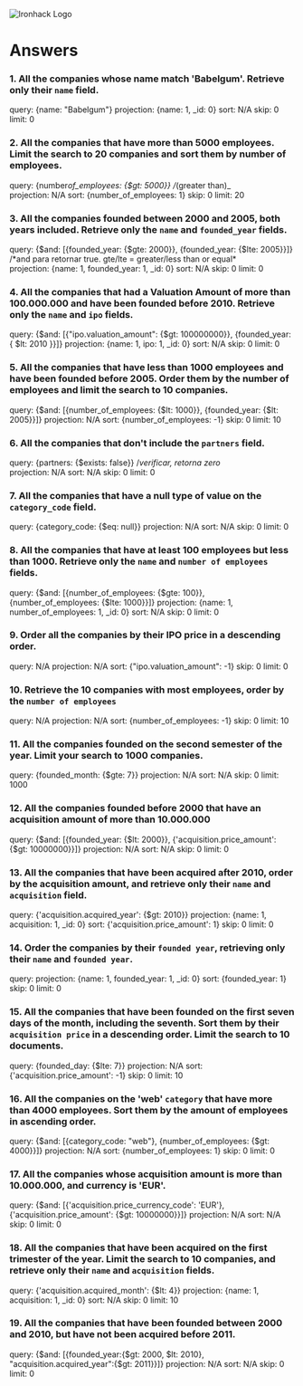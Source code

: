 ![Ironhack Logo](https://i.imgur.com/1QgrNNw.png)

# Answers

### 1. All the companies whose name match 'Babelgum'. Retrieve only their `name` field.

query: {name: "Babelgum"}
projection: {name: 1, \_id: 0}
sort: N/A
skip: 0
limit: 0

### 2. All the companies that have more than 5000 employees. Limit the search to 20 companies and sort them by **number of employees**.

query: {number*of_employees: {\$gt: 5000}} /*(greater than)\_\
projection: N/A
sort: {number_of_employees: 1}
skip: 0
limit: 20

### 3. All the companies founded between 2000 and 2005, both years included. Retrieve only the `name` and `founded_year` fields.

query: {$and: [{founded_year: {$gte: 2000}}, {founded_year: {\$lte: 2005}}]} /\*and para retornar true. gte/lte = greater/less than or equal\*\
projection: {name: 1, founded_year: 1, \_id: 0}
sort: N/A
skip: 0
limit: 0

### 4. All the companies that had a Valuation Amount of more than 100.000.000 and have been founded before 2010. Retrieve only the `name` and `ipo` fields.

query: {$and: [{"ipo.valuation_amount": {$gt: 100000000}}, {founded_year: { \$lt: 2010 }}]}
projection: {name: 1, ipo: 1, \_id: 0}
sort: N/A
skip: 0
limit: 0

### 5. All the companies that have less than 1000 employees and have been founded before 2005. Order them by the number of employees and limit the search to 10 companies.

query: {$and: [{number_of_employees: {$lt: 1000}}, {founded_year: {\$lt: 2005}}]}
projection: N/A
sort: {number_of_employees: -1}
skip: 0
limit: 10

### 6. All the companies that don't include the `partners` field.

query: {partners: {\$exists: false}} /_verificar, retorna zero_\
projection: N/A
sort: N/A
skip: 0
limit: 0

### 7. All the companies that have a null type of value on the `category_code` field.

query: {category_code: {\$eq: null}}
projection: N/A
sort: N/A
skip: 0
limit: 0

### 8. All the companies that have at least 100 employees but less than 1000. Retrieve only the `name` and `number of employees` fields.

query: {$and: [{number_of_employees: {$gte: 100}}, {number_of_employees: {\$lte: 1000}}]}
projection: {name: 1, number_of_employees: 1, \_id: 0}
sort: N/A
skip: 0
limit: 0

### 9. Order all the companies by their IPO price in a descending order.

query: N/A
projection: N/A
sort: {"ipo.valuation_amount": -1}
skip: 0
limit: 0

### 10. Retrieve the 10 companies with most employees, order by the `number of employees`

query: N/A
projection: N/A
sort: {number_of_employees: -1}
skip: 0
limit: 10

### 11. All the companies founded on the second semester of the year. Limit your search to 1000 companies.

query: {founded_month: {\$gte: 7}}
projection: N/A
sort: N/A
skip: 0
limit: 1000

### 12. All the companies founded before 2000 that have an acquisition amount of more than 10.000.000

query: {$and: [{founded_year: {$lt: 2000}}, {'acquisition.price_amount': {\$gt: 10000000}}]}
projection: N/A
sort: N/A
skip: 0
limit: 0

### 13. All the companies that have been acquired after 2010, order by the acquisition amount, and retrieve only their `name` and `acquisition` field.

query: {'acquisition.acquired_year': {\$gt: 2010}}
projection: {name: 1, acquisition: 1, \_id: 0}
sort: {'acquisition.price_amount': 1}
skip: 0
limit: 0

### 14. Order the companies by their `founded year`, retrieving only their `name` and `founded year`.

query:
projection: {name: 1, founded_year: 1, \_id: 0}
sort: {founded_year: 1}
skip: 0
limit: 0

### 15. All the companies that have been founded on the first seven days of the month, including the seventh. Sort them by their `acquisition price` in a descending order. Limit the search to 10 documents.

query: {founded_day: {\$lte: 7}}
projection: N/A
sort: {'acquisition.price_amount': -1}
skip: 0
limit: 10

### 16. All the companies on the 'web' `category` that have more than 4000 employees. Sort them by the amount of employees in ascending order.

query: {$and: [{category_code: "web"}, {number_of_employees: {$gt: 4000}}]}
projection: N/A
sort: {number_of_employees: 1}
skip: 0
limit: 0

### 17. All the companies whose acquisition amount is more than 10.000.000, and currency is 'EUR'.

query: {$and: [{'acquisition.price_currency_code': 'EUR'}, {'acquisition.price_amount': {$gt: 10000000}}]}
projection: N/A
sort: N/A
skip: 0
limit: 0

### 18. All the companies that have been acquired on the first trimester of the year. Limit the search to 10 companies, and retrieve only their `name` and `acquisition` fields.

query: {'acquisition.acquired_month': {\$lt: 4}}
projection: {name: 1, acquisition: 1, \_id: 0}
sort: N/A
skip: 0
limit: 10

### 19. All the companies that have been founded between 2000 and 2010, but have not been acquired before 2011.

query: {$and: [{founded_year:{$gt: 2000, $lt: 2010}, "acquisition.acquired_year":{$gt: 2011}}]}
projection: N/A
sort: N/A
skip: 0
limit: 0
